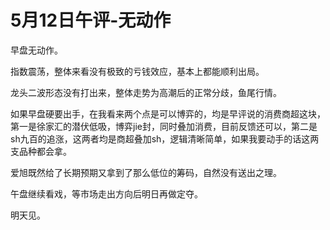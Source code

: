 # 5月12日午评-无动作

早盘无动作。



指数震荡，整体来看没有极致的亏钱效应，基本上都能顺利出局。



龙头二波形态没有打出来，整体走势为高潮后的正常分歧，鱼尾行情。



如果早盘硬要出手，在我看来两个点是可以博弈的，均是早评说的消费商超这块，第一是徐家汇的潜伏低吸，博弈jie封，同时叠加消费，目前反馈还可以，第二是sh九百的追涨，这两者均是商超叠加sh，逻辑清晰简单，如果我要动手的话这两支品种都会拿。



爱旭既然给了长期预期又拿到了那么低位的筹码，自然没有送出之理。



午盘继续看戏，等市场走出方向后明日再做定夺。



明天见。